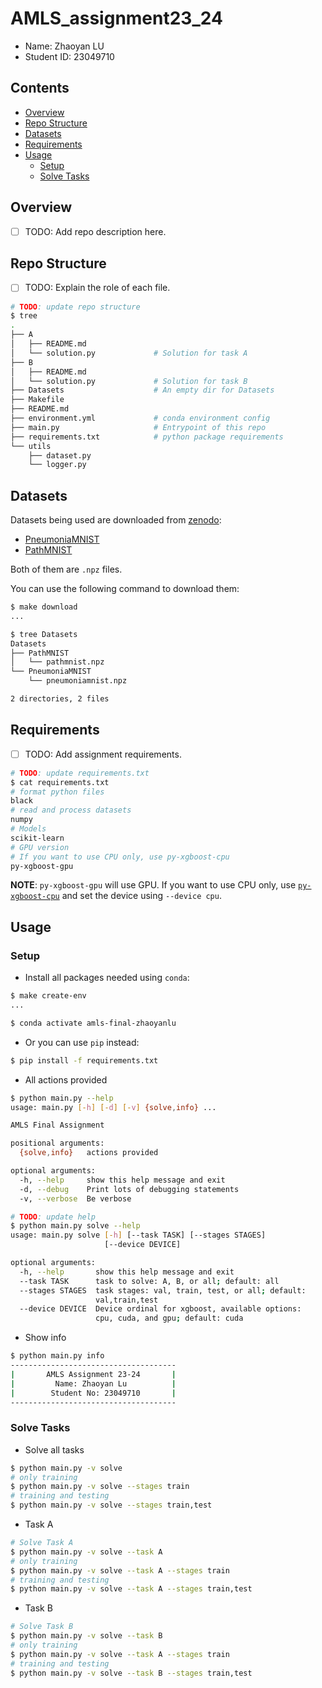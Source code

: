 # AMLS_assignment23_24

* Name: Zhaoyan LU
* Student ID: 23049710

## Contents

- [Overview](#Overview)
- [Repo Structure](#Repo-Structure)
- [Datasets](#Datasets)
- [Requirements](#Requirements)
- [Usage](#Usage)
    - [Setup](#Setup)
    - [Solve Tasks](#Solve-Tasks)

## Overview

* [ ] TODO: Add repo description here.

## Repo Structure

* [ ] TODO: Explain the role of each file.

```bash
# TODO: update repo structure
$ tree
.
├── A
│   ├── README.md
│   └── solution.py             # Solution for task A
├── B
│   ├── README.md
│   └── solution.py             # Solution for task B
├── Datasets                    # An empty dir for Datasets
├── Makefile
├── README.md
├── environment.yml             # conda environment config
├── main.py                     # Entrypoint of this repo
├── requirements.txt            # python package requirements
└── utils
    ├── dataset.py
    └── logger.py
```

## Datasets

Datasets being used are downloaded from [zenodo](https://zenodo.org/records/6496656):

* [PneumoniaMNIST](https://zenodo.org/records/6496656/files/pneumoniamnist.npz)
* [PathMNIST](https://zenodo.org/records/6496656/files/pathmnist.npz)

Both of them are `.npz` files.

You can use the following command to download them:

```bash
$ make download
...

$ tree Datasets
Datasets
├── PathMNIST
│   └── pathmnist.npz
└── PneumoniaMNIST
    └── pneumoniamnist.npz

2 directories, 2 files
```

## Requirements

* [ ] TODO: Add assignment requirements.

```bash
# TODO: update requirements.txt
$ cat requirements.txt
# format python files
black
# read and process datasets
numpy
# Models
scikit-learn
# GPU version
# If you want to use CPU only, use py-xgboost-cpu
py-xgboost-gpu
```

**NOTE**: `py-xgboost-gpu` will use GPU. If you want to use CPU only, use [`py-xgboost-cpu`](https://xgboost.readthedocs.io/en/stable/install.html#conda) and set the device using `--device cpu`.

## Usage

### Setup

* Install all packages needed using `conda`:

```bash
$ make create-env
...

$ conda activate amls-final-zhaoyanlu
```

* Or you can use `pip` instead:

```bash
$ pip install -f requirements.txt
```

* All actions provided

```bash
$ python main.py --help
usage: main.py [-h] [-d] [-v] {solve,info} ...

AMLS Final Assignment

positional arguments:
  {solve,info}   actions provided

optional arguments:
  -h, --help     show this help message and exit
  -d, --debug    Print lots of debugging statements
  -v, --verbose  Be verbose

# TODO: update help
$ python main.py solve --help
usage: main.py solve [-h] [--task TASK] [--stages STAGES]
                     [--device DEVICE]

optional arguments:
  -h, --help       show this help message and exit
  --task TASK      task to solve: A, B, or all; default: all
  --stages STAGES  task stages: val, train, test, or all; default:
                   val,train,test
  --device DEVICE  Device ordinal for xgboost, available options:
                   cpu, cuda, and gpu; default: cuda
```

* Show info

```bash
$ python main.py info
-------------------------------------
|       AMLS Assignment 23-24       |
|         Name: Zhaoyan Lu          |
|        Student No: 23049710       |
-------------------------------------
```

### Solve Tasks

* Solve all tasks

```bash
$ python main.py -v solve
# only training
$ python main.py -v solve --stages train
# training and testing
$ python main.py -v solve --stages train,test
```

* Task A

```bash
# Solve Task A
$ python main.py -v solve --task A
# only training
$ python main.py -v solve --task A --stages train
# training and testing
$ python main.py -v solve --task A --stages train,test
```

* Task B

```bash
# Solve Task B
$ python main.py -v solve --task B
# only training
$ python main.py -v solve --task A --stages train
# training and testing
$ python main.py -v solve --task B --stages train,test
```
